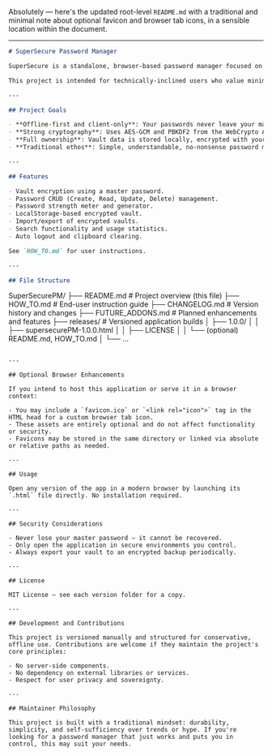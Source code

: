Absolutely — here's the updated root-level `README.md` with a traditional and minimal note about optional favicon and browser tab icons, in a sensible location within the document.

---

```markdown
# SuperSecure Password Manager

SuperSecure is a standalone, browser-based password manager focused on privacy, offline access, and robust encryption. Built using only HTML, CSS, and JavaScript, it requires no server or third-party dependencies. Everything is self-contained and runs locally in your web browser.

This project is intended for technically-inclined users who value minimalism, transparency, and control over their own data.

---

## Project Goals

- **Offline-first and client-only**: Your passwords never leave your machine.
- **Strong cryptography**: Uses AES-GCM and PBKDF2 from the WebCrypto API.
- **Full ownership**: Vault data is stored locally, encrypted with your master password.
- **Traditional ethos**: Simple, understandable, no-nonsense password management.

---

## Features

- Vault encryption using a master password.
- Password CRUD (Create, Read, Update, Delete) management.
- Password strength meter and generator.
- LocalStorage-based encrypted vault.
- Import/export of encrypted vaults.
- Search functionality and usage statistics.
- Auto logout and clipboard clearing.

See `HOW_TO.md` for user instructions.

---

## File Structure

```

SuperSecurePM/
├── README.md              # Project overview (this file)
├── HOW\_TO.md              # End-user instruction guide
├── CHANGELOG.md           # Version history and changes
├── FUTURE\_ADDONS.md       # Planned enhancements and features
├── releases/              # Versioned application builds
│   ├── 1.0.0/
│   │   ├── supersecurePM-1.0.0.html
│   │   ├── LICENSE
│   │   └── (optional) README.md, HOW\_TO.md
│   └── ...

```

---

## Optional Browser Enhancements

If you intend to host this application or serve it in a browser context:

- You may include a `favicon.ico` or `<link rel="icon">` tag in the HTML head for a custom browser tab icon.
- These assets are entirely optional and do not affect functionality or security.
- Favicons may be stored in the same directory or linked via absolute or relative paths as needed.

---

## Usage

Open any version of the app in a modern browser by launching its `.html` file directly. No installation required.

---

## Security Considerations

- Never lose your master password — it cannot be recovered.
- Only open the application in secure environments you control.
- Always export your vault to an encrypted backup periodically.

---

## License

MIT License — see each version folder for a copy.

---

## Development and Contributions

This project is versioned manually and structured for conservative, offline use. Contributions are welcome if they maintain the project's core principles:

- No server-side components.
- No dependency on external libraries or services.
- Respect for user privacy and sovereignty.

---

## Maintainer Philosophy

This project is built with a traditional mindset: durability, simplicity, and self-sufficiency over trends or hype. If you're looking for a password manager that just works and puts you in control, this may suit your needs.

```
